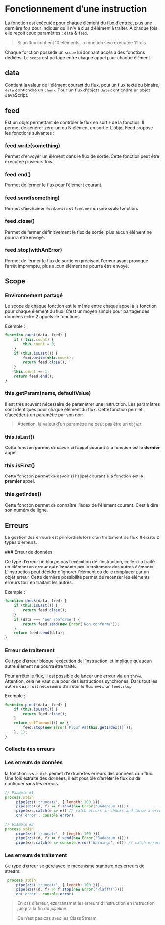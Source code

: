# Fonctionnement d’une instruction

La fonction est exécutée pour chaque élément du flux d'entrée, plus une dernière
fois pour indiquer qu'il n'y a plus d’élément à traiter. À chaque fois, elle
reçoit deux paramètres : `data` & `feed`.

> Si un flux contient 10 éléments, la fonction sera exécutée 11 fois

Chaque fonction possède un  `scope` lui donnant accès à des fonctions dédiées.
Le `scope` est partagé entre chaque appel pour chaque élément.

## data

Contient la valeur de l'élément courant du flux, pour un flux texte ou binaire,
`data` contiendra un `chunk`. Pour un flux d’objets `data` contiendra un objet
JavaScript.

## feed

Est un objet permettant de contrôler le flux en sortie de la fonction. Il permet
de générer zéro, un ou N élément en sortie. L'objet Feed propose les fonctions
suivantes :

### feed.write(something)

Permet d'envoyer un élément dans le flux de sortie.
Cette fonction peut être exécutée plusieurs fois.

### feed.end()

Permet de fermer le flux pour l’élément courant.

### feed.send(something)

Permet d’enchaîner `feed.write` et `feed.end` en une seule fonction.

### feed.close()

Permet de fermer définitivement le flux de sortie, plus aucun élément ne pourra
être envoyé.

### feed.stop(withAnError)

Permet de fermer le flux de sortie en précisant l'erreur ayant provoqué l’arrêt
impromptu, plus aucun élément ne pourra être envoyé.

## Scope

### Environnement partagé

Le scope de chaque fonction est le même entre chaque appel à la fonction pour
chaque élément du flux. C’est un moyen simple pour partager des données entre 2
appels de fonctions.

Exemple :

```js
function count(data, feed) {
    if (!this.count) {
        this.count = 0;
    }
    if (this.isLast()) {
        feed.write(this.count);
        return feed.close();
    }
    this.count += 1;
    return feed.end();
}
```

### this.getParam(name, defaultValue)

Il est très souvent nécessaire de paramétrer une instruction. Les paramètres
sont identiques pour chaque élément du flux. Cette fonction permet d’accéder à
un paramètre par son nom.

> Attention, la valeur d’un paramètre ne peut pas être un `Object`

### this.isLast()

Cette fonction permet de savoir si l’appel courant à la fonction est le
**dernier** appel.

### this.isFirst()

Cette fonction permet de savoir si l’appel courant à la fonction est le
**premier** appel.

### this.getIndex()

Cette fonction permet de connaître l’index de l’élément courant.
C’est à dire son numéro de ligne.

## Erreurs

La gestion des erreurs est primordiale lors d’un traitement de flux. Il existe 2
types d’erreurs.

### Erreur de données

Ce type d’erreur ne bloque pas l’exécution de l’instruction, celle-ci a traité
un élément en erreur qui n’impacte pas le traitement des autres éléments.
L’instruction peut décider d’ignorer l’élément ou de le remplacer par un objet
erreur. Cette dernière possibilité permet de recenser les éléments erreurs tout
en traitant les autres.

Exemple :

```js
function check(data, feed) {
    if (this.isLast()) {
        return feed.close();
    }
    if (data === 'non conforme') {
        return feed.send(new Error('Non conforme'));
    }
    return feed.send(data);
}
```

### Erreur de traitement

Ce type d’erreur bloque l’exécution de l’instruction, et implique qu’aucun autre
élément ne pourra être traité.

Pour arrêter le flux, il est possible de lancer une erreur via un `throw`.
Attention, cela ne vaut que pour des instructions synchrones. Dans tout les
autres cas, il est nécessaire d’arrêter le flux avec un `feed.stop`

Exemple :

```js
function plouf(data, feed) {
    if (this.isLast()) {
        return feed.close();
    }
    return setTimeout(() => {
        feed.stop(new Error(`Plouf #${this.getIndex()}`));
    }, 1);
}
```

### Collecte des erreurs

### Les erreurs de données

la fonction `ezs.catch` permet d’extraire les erreurs des données d’un flux. Une
fois extraite des données, il est possible d’arrêter le flux ou de continuer
sans les erreurs.

```js
// Example #1
process.stdin
    .pipe(ezs('truncate', { length: 100 }))
    .pipe(ezs((d, f) => f.send(new Error('Badaboum')))))
    .pipe(ezs.catch(e => e)) // catch errors in chunks and throw a error, which breaking the pipeline
    .on('error', console.error)

// Example #2
process.stdin
    .pipe(ezs('truncate', { length: 100 }))
    .pipe(ezs((d, f) => f.send(new Error('Badaboum')))))
    .pipe(ezs.catch(e => console.error('Warning:', e))) // catch errors in chunks to display them without breaking the pipeline
```

### Les erreurs de traitement

Ce type d’erreur se gère avec le mécanisme standard des erreurs de stream.

```js
 process.stdin
    .pipe(ezs('truncate', { length: 100 }))
    .pipe(ezs((d, f) => f.stop(new Error('Plaffff'))))
    .on('error', console.error)
```

> En cas d’erreur, ezs transmet les erreurs d’instruction en instruction jusqu’à la fin du _pipeline_.
>
> Ce n’est pas cas avec les Class Stream
